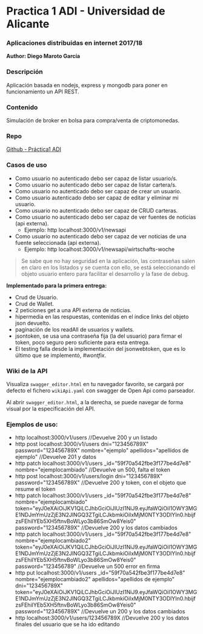 # Practica 1 ADI - Universidad de Alicante
### Aplicaciones distribuidas en internet 2017/18
**Author: Diego Maroto García**

### Descripción
Aplicación basada en nodejs, express y mongodb para poner en funcionamiento un API REST.

### Contenido
Simulación de broker en bolsa para compra/venta de criptomonedas.

### Repo
[Github - Práctica1 ADI](https://github.com/DiegoMGar/practica1ADI)

### Casos de uso
- Como usuario no autenticado debo ser capaz de listar usuario/s.
- Como usuario no autenticado debo ser capaz de listar cartera/s.
- Como usuario no autenticado debo ser capaz de crear un usuario.
- Como usuario autenticado debo ser capaz de editar y eliminar mi usuario.
- Como usuario no autenticado debo ser capaz de CRUD carteras.
- Como usuario no autenticado debo ser capaz de ver fuentes de noticias (api externa).
  - Ejemplo: http localhost:3000/v1/newsapi
- Como usuario no autenticado debo ser capaz de ver noticias de una fuente seleccionada (api externa).
  - Ejemplo: http localhost:3000/v1/newsapi/wirtschafts-woche

> Se sabe que no hay seguridad en la aplicación, las contraseñas salen en claro en los listados y se cuenta con ello, se está seleccionando el objeto usuario entero para facilitar el desarrollo y la fase de debug.

**Implementado para la primera entrega:**

- Crud de Usuario.
- Crud de Wallet.
- 2 peticiones get a una API externa de noticias.
- hipermedia en las respuestas, contenidas en el índice links del objeto json devuelto.
- paginación de los readAll de usuarios y wallets.
- jsontoken, se usa una contraseña fija (la del usuario) para firmar el token, poco seguro pero suficiente para esta entrega.
- El testing falla desde la implementación del jsonwebtoken, que es lo último que se implementó, _#wontfix_.

### Wiki de la API
Visualiza `swagger_editor.html` en tu navegador favorito, se cargará por defecto el fichero `wikiApi.yaml` con swagger de Open Api como parseador.

Al abrir `swagger_editor.html`, a la derecha, se puede navegar de forma visual por la especificación del API.

### Ejemplos de uso:
- http localhost:3000/v1/users //Devuelve 200 y un listado
- http post localhost:3000/v1/users dni="123456789X" password="123456789X" nombre="ejemplo" apellidos="apellidos de ejemplo" //Devuelve 201 y datos
- http patch localhost:3000/v1/users _id="59f70a542fbe3f177be4d7e8" nombre="ejemplocambiado" //Devuelve un 500, falta el token
- http post localhost:3000/v1/users/login dni="123456789X" password="123456789X" //Devuelve 200 y token, con el objeto que resume el token
- http patch localhost:3000/v1/users _id="59f70a542fbe3f177be4d7e8" nombre="ejemplocambiado" token="eyJ0eXAiOiJKV1QiLCJhbGciOiJIUzI1NiJ9.eyJfaWQiOiI1OWY3MGE1NDJmYmUzZjE3N2JlNGQ3ZTgiLCJkbmkiOiIxMjM0NTY3ODlYIn0.hbijfzsFEhiIYEb5XH5ftnvBoWLyo3b86SmOw8Yeis0" password="123456789X" //Devuelve 200 y los datos cambiados
- http patch localhost:3000/v1/users _id="59f70a542fbe3f177be4d7e8" nombre="ejemplocambiado2" token="eyJ0eXAiOiJKV1QiLCJhbGciOiJIUzI1NiJ9.eyJfaWQiOiI1OWY3MGE1NDJmYmUzZjE3N2JlNGQ3ZTgiLCJkbmkiOiIxMjM0NTY3ODlYIn0.hbijfzsFEhiIYEb5XH5ftnvBoWLyo3b86SmOw8Yeis0" password="123456789" //Devuelve un 500 error en firma
- http put localhost:3000/v1/users _id="59f70a542fbe3f177be4d7e8" nombre="ejemplocambiado2" apellidos="apellidos de ejemplo" dni="123456789X" token="eyJ0eXAiOiJKV1QiLCJhbGciOiJIUzI1NiJ9.eyJfaWQiOiI1OWY3MGE1NDJmYmUzZjE3N2JlNGQ3ZTgiLCJkbmkiOiIxMjM0NTY3ODlYIn0.hbijfzsFEhiIYEb5XH5ftnvBoWLyo3b86SmOw8Yeis0" password="123456789X" //Devuelve un 200 y los datos cambiados
- http localhost:3000/v1/users/123456789X //Devuelve 200 y los datos finales del usuario que se ha ido editando